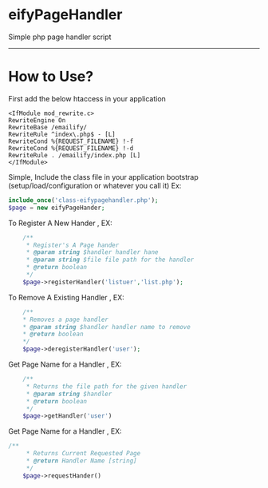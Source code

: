 eifyPageHandler
=========
Simple php page handler script
 

----------

How to Use?
=====
First add the below htaccess in your application
```htaccess
<IfModule mod_rewrite.c>
RewriteEngine On
RewriteBase /emailify/
RewriteRule ^index\.php$ - [L]
RewriteCond %{REQUEST_FILENAME} !-f
RewriteCond %{REQUEST_FILENAME} !-d
RewriteRule . /emailify/index.php [L]
</IfModule>
```

Simple, Include the class file in your application bootstrap (setup/load/configuration or whatever you call it) Ex:

```PHP
include_once('class-eifypagehandler.php');
$page = new eifyPageHander;
```

To Register A New Hander , EX:

```PHP
	/**
	 * Register's A Page hander
	 * @param string $handler handler hane
	 * @param string $file file path for the handler
	 * @return boolean
	 */
	$page->registerHandler('listuer','list.php');
```

To Remove A Existing Handler , EX:

```PHP
	/**
	* Removes a page handler
	* @param string $handler handler name to remove
	* @return boolean
	*/
	$page->deregisterHandler('user');
```

Get Page Name for a Handler , EX:

```PHP
	/**
	 * Returns the file path for the given handler
	 * @param string $handler
	 * @return boolean
	 */
	$page->getHandler('user')
```


Get Page Name for a Handler , EX:

```PHP
/**
	 * Returns Current Requested Page
	 * @return Handler Name [string]
	 */
	$page->requestHander()
```
